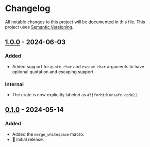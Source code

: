 # Changelog

All notable changes to this project will be documented in this file.
This project uses [Semantic Versioning](https://semver.org/spec/v2.0.0.html).

## [1.0.0] - 2024-06-03

[1.0.0]: https://github.com/sunsided/merge-whitespace-rs/releases/tag/v1.0.0

### Added

- Added support for `quote_char` and `escape_char` arguments to have optional quotation and
  escaping support.

### Internal

- The crate is now explicitly labeled as `#![forbid(unsafe_code)]`.

## [0.1.0] - 2024-05-14

[0.1.0]: https://github.com/sunsided/merge-whitespace-rs/releases/tag/v0.1.0

### Added

- Added the `merge_whitespace` macro.
- 🎉 Initial release.
